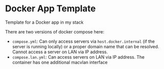# Docker App Template

Template for a Docker app in my stack

There are two versions of docker compose here:

- `compose.yml`: Can only access servers via `host.docker.internal` (if the server is running locally) or a proper domain name that can be resolved. Cannot access a server on LAN via IP address.
- `compose.lan.yml`: Can access servers on LAN via IP address. The container has one additional macvlan interface

